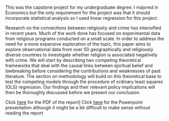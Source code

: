 This was the capstone project for my undergraduate degree. I majored in Economics but the only requirement for the project was that it should incorporate statistical analysis so I used linear regression for this project.

Research on the connections between religiosity and crime has intensified in recent years. Much of the work done has focused on experimental data from religious programs conducted on a small scale. In order to address the need for a more expansive exploration of the topic, this paper aims to explore observational data from over 50 geographically and religiously diverse countries to investigate whether religion is associated negatively with crime. We will start by describing two competing theoretical frameworks that deal with the causal links between spiritual belief and lawbreaking before considering the contributions and weaknesses of past literature. The section on methodology will build on this theoretical base to test the competing models through the procedure of ordinary least squares (OLS) regression. Our findings and their relevant policy implications will then be thoroughly discussed before we present our conclusion.

Click [here](/assets/crime-piety.pdf) for the PDF of the report]
Click [here](/assets/presentation.pptx) for the Powerpoint presentation although it might be a bit difficult to make sense without reading the report
